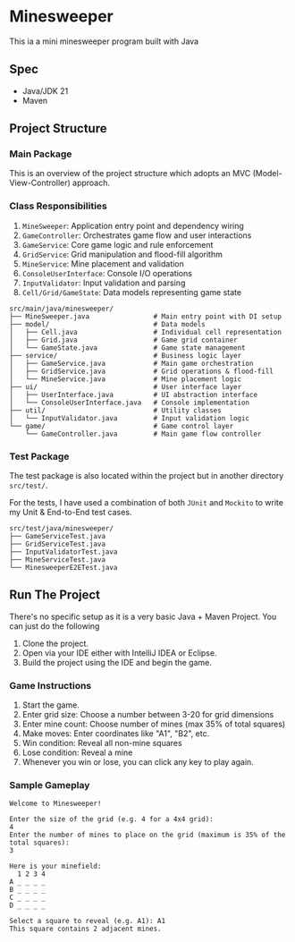 # Minesweeper

This ia a mini minesweeper program built with Java

## Spec

- Java/JDK 21
- Maven

## Project Structure

### Main Package

This is an overview of the project structure which adopts an MVC (Model-View-Controller) approach.

### Class Responsibilities

1. `MineSweeper`: Application entry point and dependency wiring
2. `GameController`: Orchestrates game flow and user interactions
3. `GameService`: Core game logic and rule enforcement
4. `GridService`: Grid manipulation and flood-fill algorithm
5. `MineService`: Mine placement and validation
6. `ConsoleUserInterface`: Console I/O operations
7. `InputValidator`: Input validation and parsing
8. `Cell/Grid/GameState`: Data models representing game state

```
src/main/java/minesweeper/
├── MineSweeper.java                # Main entry point with DI setup
├── model/                          # Data models
│   ├── Cell.java                   # Individual cell representation
│   ├── Grid.java                   # Game grid container
│   └── GameState.java              # Game state management
├── service/                        # Business logic layer
│   ├── GameService.java            # Main game orchestration
│   ├── GridService.java            # Grid operations & flood-fill
│   └── MineService.java            # Mine placement logic
├── ui/                             # User interface layer
│   ├── UserInterface.java          # UI abstraction interface
│   └── ConsoleUserInterface.java   # Console implementation
├── util/                           # Utility classes
│   └── InputValidator.java         # Input validation logic
└── game/                           # Game control layer
    └── GameController.java         # Main game flow controller
```

###

### Test Package

The test package is also located within the project but in another directory `src/test/`.

For the tests, I have used a combination of both `JUnit` and `Mockito` to write my Unit & End-to-End test cases.

```
src/test/java/minesweeper/
├── GameServiceTest.java
├── GridServiceTest.java
├── InputValidatorTest.java
├── MineServiceTest.java
└── MinesweeperE2ETest.java
```

## Run The Project

There's no specific setup as it is a very basic Java + Maven Project. You can just do the following

1. Clone the project.
2. Open via your IDE either with IntelliJ IDEA or Eclipse.
3. Build the project using the IDE and begin the game.

### Game Instructions

1. Start the game.
2. Enter grid size: Choose a number between 3-20 for grid dimensions
3. Enter mine count: Choose number of mines (max 35% of total squares)
4. Make moves: Enter coordinates like "A1", "B2", etc.
5. Win condition: Reveal all non-mine squares
6. Lose condition: Reveal a mine
7. Whenever you win or lose, you can click any key to play again.

### Sample Gameplay

```
Welcome to Minesweeper!

Enter the size of the grid (e.g. 4 for a 4x4 grid): 
4
Enter the number of mines to place on the grid (maximum is 35% of the total squares): 
3

Here is your minefield:
  1 2 3 4
A _ _ _ _
B _ _ _ _
C _ _ _ _
D _ _ _ _

Select a square to reveal (e.g. A1): A1
This square contains 2 adjacent mines.
```


